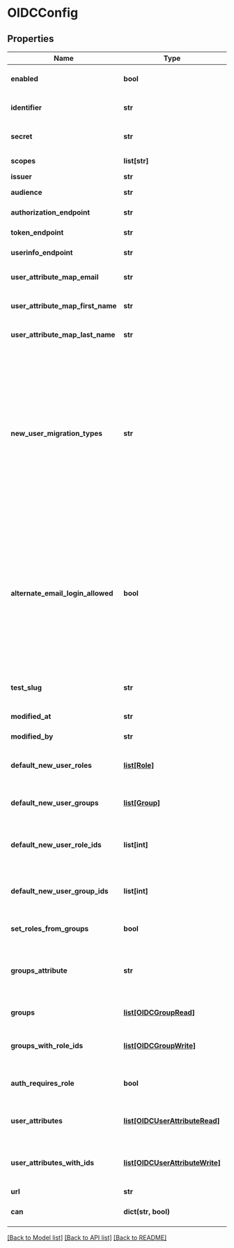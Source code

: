 # OIDCConfig

## Properties
Name | Type | Description | Notes
------------ | ------------- | ------------- | -------------
**enabled** | **bool** | Enable/Disable OIDC authentication for the server | [optional] 
**identifier** | **str** | Relying Party Identifier (provided by OpenID Provider) | [optional] 
**secret** | **str** | (Write-Only) Relying Party Secret (provided by OpenID Provider) | [optional] 
**scopes** | **list[str]** | Array of scopes to request. | [optional] 
**issuer** | **str** | OpenID Provider Issuer | [optional] 
**audience** | **str** | OpenID Provider Audience | [optional] 
**authorization_endpoint** | **str** | OpenID Provider Authorization Url | [optional] 
**token_endpoint** | **str** | OpenID Provider Token Url | [optional] 
**userinfo_endpoint** | **str** | OpenID Provider User Information Url | [optional] 
**user_attribute_map_email** | **str** | Name of user record attributes used to indicate email address field | [optional] 
**user_attribute_map_first_name** | **str** | Name of user record attributes used to indicate first name | [optional] 
**user_attribute_map_last_name** | **str** | Name of user record attributes used to indicate last name | [optional] 
**new_user_migration_types** | **str** | Merge first-time oidc login to existing user account by email addresses. When a user logs in for the first time via oidc this option will connect this user into their existing account by finding the account with a matching email address by testing the given types of credentials for existing users. Otherwise a new user account will be created for the user. This list (if provided) must be a comma separated list of string like &#39;email,ldap,google&#39; | [optional] 
**alternate_email_login_allowed** | **bool** | Allow alternate email-based login via &#39;/login/email&#39; for admins and for specified users with the &#39;login_special_email&#39; permission. This option is useful as a fallback during ldap setup, if ldap config problems occur later, or if you need to support some users who are not in your ldap directory. Looker email/password logins are always disabled for regular users when ldap is enabled. | [optional] 
**test_slug** | **str** | Slug to identify configurations that are created in order to run a OIDC config test | [optional] 
**modified_at** | **str** | When this config was last modified | [optional] 
**modified_by** | **str** | User id of user who last modified this config | [optional] 
**default_new_user_roles** | [**list[Role]**](Role.md) | (Read-only) Roles that will be applied to new users the first time they login via OIDC | [optional] 
**default_new_user_groups** | [**list[Group]**](Group.md) | (Read-only) Groups that will be applied to new users the first time they login via OIDC | [optional] 
**default_new_user_role_ids** | **list[int]** | (Write-Only) Array of ids of roles that will be applied to new users the first time they login via OIDC | [optional] 
**default_new_user_group_ids** | **list[int]** | (Write-Only) Array of ids of groups that will be applied to new users the first time they login via OIDC | [optional] 
**set_roles_from_groups** | **bool** | Set user roles in Looker based on groups from OIDC | [optional] 
**groups_attribute** | **str** | Name of user record attributes used to indicate groups. Used when &#39;groups_finder_type&#39; is set to &#39;grouped_attribute_values&#39; | [optional] 
**groups** | [**list[OIDCGroupRead]**](OIDCGroupRead.md) | (Read-only) Array of mappings between OIDC Groups and Looker Roles | [optional] 
**groups_with_role_ids** | [**list[OIDCGroupWrite]**](OIDCGroupWrite.md) | (Read/Write) Array of mappings between OIDC Groups and arrays of Looker Role ids | [optional] 
**auth_requires_role** | **bool** | Users will not be allowed to login at all unless a role for them is found in OIDC if set to true | [optional] 
**user_attributes** | [**list[OIDCUserAttributeRead]**](OIDCUserAttributeRead.md) | (Read-only) Array of mappings between OIDC User Attributes and Looker User Attributes | [optional] 
**user_attributes_with_ids** | [**list[OIDCUserAttributeWrite]**](OIDCUserAttributeWrite.md) | (Read/Write) Array of mappings between OIDC User Attributes and arrays of Looker User Attribute ids | [optional] 
**url** | **str** | Link to get this item | [optional] 
**can** | **dict(str, bool)** | Operations the current user is able to perform on this object | [optional] 

[[Back to Model list]](../README.md#documentation-for-models) [[Back to API list]](../README.md#documentation-for-api-endpoints) [[Back to README]](../README.md)


